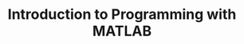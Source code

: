 ---
title: Introduction to Programming with MATLAB
institute: Coursera
year: 2020
certificate_url: https://www.coursera.org/account/accomplishments/certificate/RWXFH4AJ9DEU
excerpt: Lorem ipsum dolor sit amet, consectetur adipiscing elit. Nullam ac sapien vel sem tristique consequat ac eu magna. Nulla condimentum erat quis enim tempor consequat.
---